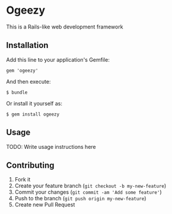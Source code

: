 
# Ogeezy

This is a Rails-like web development framework

## Installation

Add this line to your application's Gemfile:

    gem 'ogeezy'

And then execute:

    $ bundle

Or install it yourself as:

    $ gem install ogeezy

## Usage

TODO: Write usage instructions here

## Contributing

1. Fork it
2. Create your feature branch (`git checkout -b my-new-feature`)
3. Commit your changes (`git commit -am 'Add some feature'`)
4. Push to the branch (`git push origin my-new-feature`)
5. Create new Pull Request
